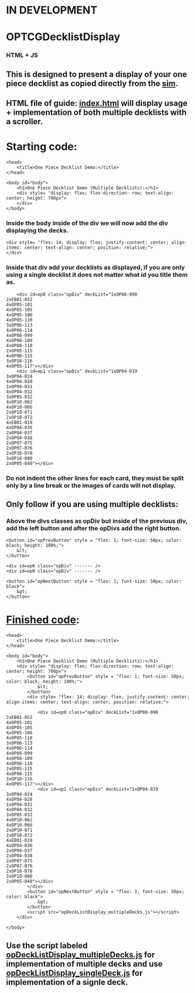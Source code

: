# IN DEVELOPMENT

# OPTCGDecklistDisplay
### HTML + JS

## This is designed to present a display of your one piece decklist as copied directly from the  [sim](https://www.dropbox.com/scl/fo/7mtqq7b0wemrsij8j7xbh/ALGfOqaenr_QTuGKA0Vf2vY?rlkey=k7xvkp0o6salh1034ga94l9r2&e=1&dl=0).

## HTML file of guide: [index.html](https://github.com/Domistreng/OPTCGDecklistDisplayJS/blob/main/index.html) will display usage + implementation of both multiple decklists with a scroller.

# Starting code:

~~~
<head>
    <title>One Piece Decklist Demo:</title>
</head>

<body id="body">
    <h1>One Piece Decklist Demo (Multiple Decklists):</h1>
    <div style= "display: flex; flex-direction: row; text-align: center; height: 700px">
    </div>
</body>
~~~

### Inside the body inside of the div we will now add the div displaying the decks. 

~~~
<div style= "flex: 14; display: flex; justify-content: center; align-items: center; text-align: center; position: relative;">
</div>
~~~

### Inside that div add your decklists as displayed, if you are only using a single decklist it does not matter what id you title them as.

~~~
    <div id=op0 class="opDiv" deckList="1xOP08-098
2xEB01-052
4xOP05-101
4xOP05-105
4xOP05-106
4xOP05-110
3xOP06-113
4xOP06-114
4xOP08-099
4xOP08-109
4xOP08-110
2xOP05-115
4xOP08-115
3xOP10-116
4xOP05-117"></div>
    <div id=op1 class="opDiv" deckList="1xOP04-019
3xOP04-024
4xOP04-028
1xOP04-031
4xOP04-032
3xOP05-032
4xOP10-062
4xOP10-066
2xOP10-071
2xOP10-072
4xEB01-019
4xOP04-036
2xOP04-037
2xOP04-038
2xOP07-075
2xOP07-076
2xOP10-078
3xOP10-080
2xOP05-040"></div>
~~~

### Do not indent the other lines for each card, they must be split only by a line break or the images of cards will not display.

## Only follow if you are using multiple decklists:

### Above the divs classes as opDiv but inside of the previous div, add the left button and after the opDivs add the right button.

~~~
<button id="opPrevButton" style = "flex: 1; font-size: 50px; color: black; height: 100%;">
    &lt;
</button>

<div id=op0 class="opDiv" ------- />
<div id=op0 class="opDiv" ------- />

<button id="opNextButton" style = "flex: 1; font-size: 50px; color: black">
    &gt;
</button>
~~~

# [Finished code](https://github.com/Domistreng/OPTCGDecklistDisplayJS/blob/main/index.html):

~~~
<head>
    <title>One Piece Decklist Demo:</title>
</head>

<body id="body">
    <h1>One Piece Decklist Demo (Multiple Decklists):</h1>
    <div style= "display: flex; flex-direction: row; text-align: center; height: 700px">
        <button id="opPrevButton" style = "flex: 1; font-size: 50px; color: black; height: 100%;">
            &lt;
        </button>
        <div style= "flex: 14; display: flex; justify-content: center; align-items: center; text-align: center; position: relative;">
            
            <div id=op0 class="opDiv" deckList="1xOP08-098
2xEB01-052
4xOP05-101
4xOP05-105
4xOP05-106
4xOP05-110
3xOP06-113
4xOP06-114
4xOP08-099
4xOP08-109
4xOP08-110
2xOP05-115
4xOP08-115
3xOP10-116
4xOP05-117"></div>
            <div id=op1 class="opDiv" deckList="1xOP04-019
3xOP04-024
4xOP04-028
1xOP04-031
4xOP04-032
3xOP05-032
4xOP10-062
4xOP10-066
2xOP10-071
2xOP10-072
4xEB01-019
4xOP04-036
2xOP04-037
2xOP04-038
2xOP07-075
2xOP07-076
2xOP10-078
3xOP10-080
2xOP05-040"></div>
        </div>
        <button id="opNextButton" style = "flex: 1; font-size: 50px; color: black">
            &gt;
        </button>
        <script src="opDeckListDisplay_multipleDecks.js"></script>
    </div>

</body>
~~~


## Use the script labeled [opDeckListDisplay_multipleDecks.js](https://github.com/Domistreng/OPTCGDecklistDisplayJS/blob/main/opDeckListDisplay_multipleDecks.js) for implementation of multiple decks and use [opDeckListDisplay_singleDeck.js](https://github.com/Domistreng/OPTCGDecklistDisplayJS/blob/main/opDeckListDisplay_singleDeck.js) for implementation of a signle deck.
